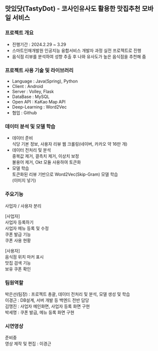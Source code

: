 ## 맛있닷(TastyDot) - 코사인유사도 활용한 맛집추천 모바일 서비스

### 프로젝트 개요

- 진행기간 : 2024.2.29 ~ 3.29
- 스마트인재개발원 인공지능 융합서비스 개발자 과정 실전 프로젝트로 진행
- 음식점 리뷰를 분석하여 성향 추출 후 나와 유사도가 높은 음식점을 추천해 줌

### 프로젝트 사용 기술 및 라이브러리

- Language : Java(Spring), Python  
- Client : Android  
- Server : Volley, Flask  
- DataBase : MySQL  
- Open API : KaKao Map API  
- Deep-Learning : Word2Vec  
- 협업 : Github

### 데이터 분석 및 모델 학습

- 데이터 준비  
  식당 기본 정보, 사용자 리뷰 웹 크롤링(네이버, 카카오 약 16만 개)
- 데이터 전처리 및 분석  
  중복값 제거, 결측치 제거, 이상치 보정  
  불용어 제거, Okt 모듈 사용하여 토큰화
- 모델 학습  
  토큰화된 리뷰 기반으로 Word2Vec(Skip-Gram) 모델 학습  
  (이미지 넣기)

### 주요기능

사업자 / 사용자 분리

[사업자]  
사업자 등록하기  
사업자 메뉴 등록 및 수정  
쿠폰 발급 기능  
쿠폰 사용 현황

[사용자]  
음식점 위치 마커 표시  
맛집 검색 기능  
보유 쿠폰 확인

### 팀원역할

박은선(팀장) : 프로젝트 총괄, 데이터 전처리 및 분석, 모델 생성 및 학습  
이경근 : DB설계, 서버 개발 등 백엔드 전반 담당  
김맹진 : 사업자 메인화면, 사업자 등록 화면 구현  
박세명 : 쿠폰 발급, 메뉴 둥록 화면 구현

### 시연영상

준비중  
영상 제작 및 편집 : 이경근  

